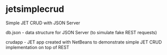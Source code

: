 # jetsimplecrud
Simple JET CRUD with JSON Server

db.json - data structure for JSON Server (to simulate fake REST requests)

crudapp - JET app created with NetBeans to demonstrate simple JET CRUD implementation on top of REST
